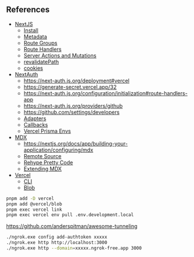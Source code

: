 ## References

- [NextJS](https://nextjs.org/)
  - [Install](https://nextjs.org/docs/getting-started/installation#manual-installation)
  - [Metadata](https://nextjs.org/docs/app/building-your-application/optimizing/metadata)
  - [Route Groups](https://nextjs.org/docs/app/building-your-application/routing/route-groups)
  - [Route Handlers](https://nextjs.org/docs/app/building-your-application/routing/route-handlers)
  - [Server Actions and Mutations](https://nextjs.org/docs/app/building-your-application/data-fetching/server-actions-and-mutations)
  - [revalidatePath](https://nextjs.org/docs/app/api-reference/functions/revalidatePath)
  - [cookies](https://nextjs.org/docs/app/api-reference/functions/cookies)
- [NextAuth]()
  - https://next-auth.js.org/deployment#vercel
  - https://generate-secret.vercel.app/32
  - https://next-auth.js.org/configuration/initialization#route-handlers-app
  - https://next-auth.js.org/providers/github
  - https://github.com/settings/developers
  - [Adapters](https://authjs.dev/reference/adapter/prisma)
  - [Callbacks](https://next-auth.js.org/configuration/callbacks)
  - [Vercel Prisma Envs](https://vercel.com/docs/storage/vercel-postgres/using-an-orm#prisma)
- [MDX]()
  - https://nextjs.org/docs/app/building-your-application/configuring/mdx
  - [Remote Source](https://nextjs.org/docs/app/building-your-application/configuring/mdx#remote-mdx)
  - [Rehype Pretty Code](https://rehype-pretty-code.netlify.app/#installation)
  - [Extending MDX](https://mdxjs.com/docs/extending-mdx/)
- [Vercel]()
  - [CLI](https://vercel.com/docs/cli)
  - [Blob](https://vercel.com/docs/storage/vercel-blob/client-upload)

```sh
pnpm add -D vercel
pnpm add @vercel/blob
pnpm exec vercel link
pnpm exec vercel env pull .env.development.local
```

https://github.com/anderspitman/awesome-tunneling

```sh
./ngrok.exe config add-authtoken xxxxx
./ngrok.exe http http://localhost:3000
./ngrok.exe http --domain=xxxxx.ngrok-free.app 3000
```
